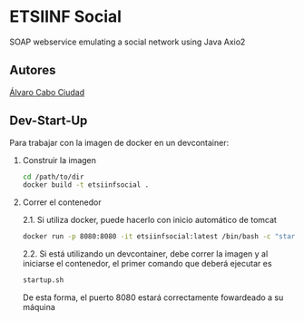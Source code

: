 # ETSIINF Social

SOAP webservice emulating a social network using Java Axio2

## Autores

[Álvaro Cabo Ciudad](https://github.com/alvarocabo)

## Dev-Start-Up

Para trabajar con la imagen de docker en un devcontainer:

1. Construir la imagen

   ```bash
   cd /path/to/dir
   docker build -t etsiinfsocial .
   ```

2. Correr el contenedor

   2.1. Si utiliza docker, puede hacerlo con inicio automático de tomcat

   ```bash
   docker run -p 8080:8080 -it etsiinfsocial:latest /bin/bash -c "startup.sh"
   ```

   2.2. Si está utilizando un devcontainer, debe correr la imagen y al iniciarse el contenedor, el primer comando que deberá ejecutar es

   ```bash
   startup.sh
   ```

   De esta forma, el puerto 8080 estará correctamente fowardeado a su máquina
